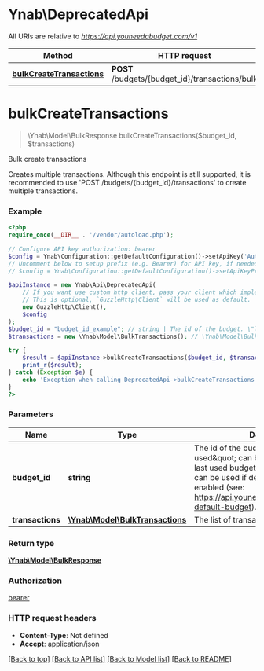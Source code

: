 # Ynab\DeprecatedApi

All URIs are relative to *https://api.youneedabudget.com/v1*

Method | HTTP request | Description
------------- | ------------- | -------------
[**bulkCreateTransactions**](DeprecatedApi.md#bulkCreateTransactions) | **POST** /budgets/{budget_id}/transactions/bulk | Bulk create transactions


# **bulkCreateTransactions**
> \Ynab\Model\BulkResponse bulkCreateTransactions($budget_id, $transactions)

Bulk create transactions

Creates multiple transactions.  Although this endpoint is still supported, it is recommended to use 'POST /budgets/{budget_id}/transactions' to create multiple transactions.

### Example
```php
<?php
require_once(__DIR__ . '/vendor/autoload.php');

// Configure API key authorization: bearer
$config = Ynab\Configuration::getDefaultConfiguration()->setApiKey('Authorization', 'YOUR_API_KEY');
// Uncomment below to setup prefix (e.g. Bearer) for API key, if needed
// $config = Ynab\Configuration::getDefaultConfiguration()->setApiKeyPrefix('Authorization', 'Bearer');

$apiInstance = new Ynab\Api\DeprecatedApi(
    // If you want use custom http client, pass your client which implements `GuzzleHttp\ClientInterface`.
    // This is optional, `GuzzleHttp\Client` will be used as default.
    new GuzzleHttp\Client(),
    $config
);
$budget_id = "budget_id_example"; // string | The id of the budget. \"last-used\" can be used to specify the last used budget and \"default\" can be used if default budget selection is enabled (see: https://api.youneedabudget.com/#oauth-default-budget).
$transactions = new \Ynab\Model\BulkTransactions(); // \Ynab\Model\BulkTransactions | The list of transactions to create

try {
    $result = $apiInstance->bulkCreateTransactions($budget_id, $transactions);
    print_r($result);
} catch (Exception $e) {
    echo 'Exception when calling DeprecatedApi->bulkCreateTransactions: ', $e->getMessage(), PHP_EOL;
}
?>
```

### Parameters

Name | Type | Description  | Notes
------------- | ------------- | ------------- | -------------
 **budget_id** | **string**| The id of the budget. \&quot;last-used\&quot; can be used to specify the last used budget and \&quot;default\&quot; can be used if default budget selection is enabled (see: https://api.youneedabudget.com/#oauth-default-budget). |
 **transactions** | [**\Ynab\Model\BulkTransactions**](../Model/BulkTransactions.md)| The list of transactions to create |

### Return type

[**\Ynab\Model\BulkResponse**](../Model/BulkResponse.md)

### Authorization

[bearer](../../README.md#bearer)

### HTTP request headers

 - **Content-Type**: Not defined
 - **Accept**: application/json

[[Back to top]](#) [[Back to API list]](../../README.md#documentation-for-api-endpoints) [[Back to Model list]](../../README.md#documentation-for-models) [[Back to README]](../../README.md)

